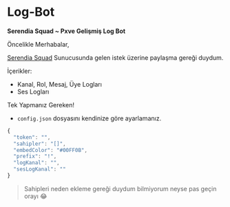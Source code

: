 # Log-Bot
**Serendia Squad ~ Pxve Gelişmiş Log Bot**

Öncelikle Merhabalar,

[Serendia Squad](https://discord.gg/serendia) Sunucusunda gelen istek üzerine paylaşma gereği duydum.

İçerikler:
- Kanal, Rol, Mesaj, Üye Logları
- Ses Logları

Tek Yapmanız Gereken!
- `config.json` dosyasını kendinize göre ayarlamanız.
```js
{
  "token": "",
  "sahipler": "[]",
  "embedColor": "#00FF0B",
  "prefix": "!",
  "logKanal": "",
  "sesLogKanal": ""
}
```
> Sahipleri neden ekleme gereği duydum bilmiyorum neyse pas geçin orayı 😂
